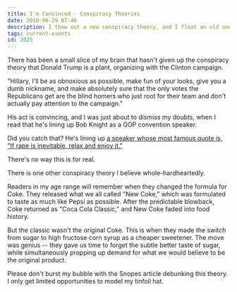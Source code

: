 ```yaml
---
title: I'm Convinced - Conspiracy Theories
date: 2016-06-29 07:46
description: I thow out a new conspiracy theory, and I float an old one that I kind of buy into.
tags: current-events
id: 2025
---
```

There has been a small slice of my brain that hasn't given up the conspiracy theory that Donald Trump is a plant, organizing with the Clinton campaign.

"Hillary, I'll be as obnoxious as possible, make fun of your looks, give you a dumb nickname, and make absolutely sure that the only votes the Republicans get are the blind homers who just root for their team and don't actually pay attention to the campaign."

His act is convincing, and I was just about to dismiss my doubts, when I read that he's lining up Bob Knight as a GOP convention speaker.

Did you catch that?  He's lining up <a href="http://deadspin.com/report-donald-trump-cobbles-together-a-cast-of-sports-1782784149" target="=_blank">a speaker whose most famous quote is, "If rape is inevitable, relax and enjoy it."</a>

There's no way this is for real.

There is one other conspiracy theory I believe whole-hardheartedly.

Readers in my age range will remember when they changed the formula for Coke.  They released what we all called "New Coke," which was formulated to taste as much like Pepsi as possible.  After the predictable blowback, Coke returned as "Coca Cola Classic," and New Coke faded into food history.

But the classic wasn't the original Coke.  This is when they made the switch from sugar to high fructose corn syrup as a cheaper sweetener.  The move was genius -- they gave us time to forget the subtle better taste of sugar, while simultaneously propping up demand for what we would believe to be the original product.  

Please don't burst my bubble with the Snopes article debunking this theory.  I only get limited opportunities to model my tinfoil hat.